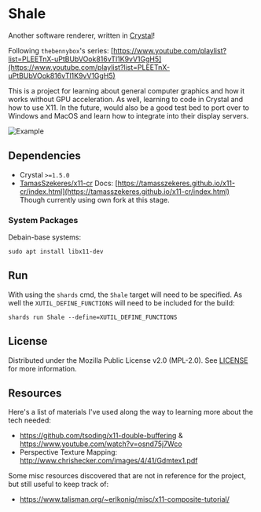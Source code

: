 # Shale
Another software renderer, written in [Crystal](https://crystal-lang.org/)!

Following `thebennybox`'s series: [https://www.youtube.com/playlist?list=PLEETnX-uPtBUbVOok816vTl1K9vV1GgH5](https://www.youtube.com/playlist?list=PLEETnX-uPtBUbVOok816vTl1K9vV1GgH5)

This is a project for learning about general computer graphics and how it works without GPU acceleration. As well, learning to code in Crystal and how to use X11. In the future, would also be a good test bed to port over to Windows and MacOS and learn how to integrate into their display servers.

![Example](./example.gif)

## Dependencies

* Crystal `>=1.5.0`
* [TamasSzekeres/x11-cr](https://github.com/TamasSzekeres/x11-cr) Docs: [https://tamasszekeres.github.io/x11-cr/index.html](https://tamasszekeres.github.io/x11-cr/index.html)
	Though currently using own fork at this stage.

### System Packages

Debain-base systems:

	sudo apt install libx11-dev

## Run

With using the `shards` cmd, the `Shale` target will need to be specified. As well the `XUTIL_DEFINE_FUNCTIONS` will need to be included for the build:

	shards run Shale --define=XUTIL_DEFINE_FUNCTIONS

## License

Distributed under the Mozilla Public License v2.0 (MPL-2.0). See [LICENSE](./LICENSE) for more information.

## Resources

Here's a list of materials I've used along the way to learning more about the tech needed:

* https://github.com/tsoding/x11-double-buffering & https://www.youtube.com/watch?v=osnd75j7Wco
* Perspective Texture Mapping: http://www.chrishecker.com/images/4/41/Gdmtex1.pdf

Some misc resources discovered that are not in reference for the project, but still useful to keep track of:

* https://www.talisman.org/~erlkonig/misc/x11-composite-tutorial/
